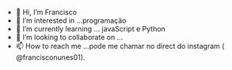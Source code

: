 - 👋 Hi, I’m Francisco
- 👀 I’m interested in ...programação 
- 🌱 I’m currently learning ... javaScript e Python 
- 💞️ I’m looking to collaborate on ...
- 📫 How to reach me ...pode me chamar no direct do instagram ( @francisconunes01).
<!---
FranciscoNunes444/FranciscoNunes444 is a ✨ special ✨ repository because its `README.md` (this file) appears on your GitHub profile.
You can click the Preview link to take a look at your changes.
--->
